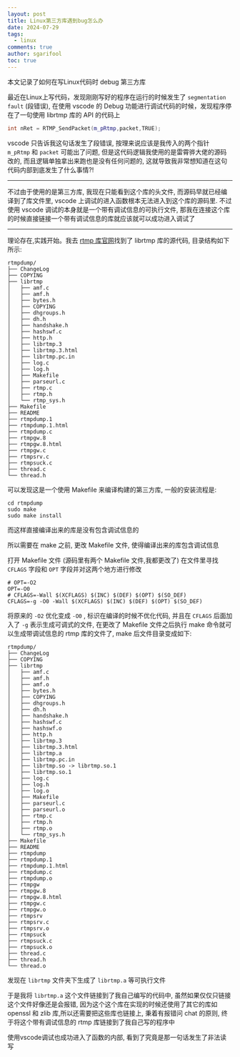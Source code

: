 ```yaml
---
layout: post
title: Linux第三方库遇到bug怎么办
date: 2024-07-29
tags:
  - linux
comments: true
author: sgarifool
toc: true
---
```


本文记录了如何在写Linux代码时 debug 第三方库

<!-- more -->

最近在Linux上写代码，发现刚刚写好的程序在运行的时候发生了 `segmentation fault` (段错误), 在使用 vscode 的 Debug 功能进行调试代码的时候，发现程序停在了一句使用 librtmp 库的 API 的代码上

```cpp
int nRet = RTMP_SendPacket(m_pRtmp,packet,TRUE);
```

vscode 只告诉我这句话发生了段错误, 按理来说应该是我传入的两个指针 `m_pRtmp` 和 `packet` 可能出了问题, 但是这代码逻辑我使用的是雷霄骅大佬的源码改的, 而且逻辑单独拿出来跑也是没有任何问题的, 这就导致我非常想知道在这句代码内部到底发生了什么事情?!

---

不过由于使用的是第三方库, 我现在只能看到这个库的头文件, 而源码早就已经编译到了库文件里, vscode 上调试的进入函数根本无法进入到这个库的源码里. 不过使用 vscode 调试的本身就是一个带有调试信息的可执行文件, 那我在连接这个库的时候直接链接一个带有调试信息的库就应该就可以成功进入调试了

---

理论存在,实践开始。我去 [rtmp 库官网](https://rtmpdump.mplayerhq.hu/)找到了 librtmp 库的源代码, 目录结构如下所示: 

```shell
rtmpdump/
├── ChangeLog
├── COPYING
├── librtmp
│   ├── amf.c
│   ├── amf.h
│   ├── bytes.h
│   ├── COPYING
│   ├── dhgroups.h
│   ├── dh.h
│   ├── handshake.h
│   ├── hashswf.c
│   ├── http.h
│   ├── librtmp.3
│   ├── librtmp.3.html
│   ├── librtmp.pc.in
│   ├── log.c
│   ├── log.h
│   ├── Makefile
│   ├── parseurl.c
│   ├── rtmp.c
│   ├── rtmp.h
│   └── rtmp_sys.h
├── Makefile
├── README
├── rtmpdump.1
├── rtmpdump.1.html
├── rtmpdump.c
├── rtmpgw.8
├── rtmpgw.8.html
├── rtmpgw.c
├── rtmpsrv.c
├── rtmpsuck.c
├── thread.c
└── thread.h
```

可以发现这是一个使用 Makefile 来编译构建的第三方库, 一般的安装流程是: 

```shell
cd rtmpdump
sudo make
sudo make install
```

而这样直接编译出来的库是没有包含调试信息的

所以需要在 make 之前, 更改 Makefile 文件, 使得编译出来的库包含调试信息

打开 Makefile 文件 (源码里有两个 Makefile 文件,我都更改了) 在文件里寻找 `CFLAGS` 字段和 `OPT` 字段并对这两个地方进行修改

```shell
# OPT=-O2
OPT=-O0
# CFLAGS=-Wall $(XCFLAGS) $(INC) $(DEF) $(OPT) $(SO_DEF)
CFLAGS=-g -O0 -Wall $(XCFLAGS) $(INC) $(DEF) $(OPT) $(SO_DEF)
```

将原来的 `-O2` 优化变成 `-O0` , 标识在编译的时候不优化代码, 并且在 `CFLAGS` 后面加入了 `-g` 表示生成可调式的文件, 在更改了 Makefile 文件之后执行 make 命令就可以生成带调试信息的 rtmp 库的文件了, make 后文件目录变成如下: 

```shell
rtmpdump/
├── ChangeLog
├── COPYING
├── librtmp
│   ├── amf.c
│   ├── amf.h
│   ├── amf.o
│   ├── bytes.h
│   ├── COPYING
│   ├── dhgroups.h
│   ├── dh.h
│   ├── handshake.h
│   ├── hashswf.c
│   ├── hashswf.o
│   ├── http.h
│   ├── librtmp.3
│   ├── librtmp.3.html
│   ├── librtmp.a
│   ├── librtmp.pc.in
│   ├── librtmp.so -> librtmp.so.1
│   ├── librtmp.so.1
│   ├── log.c
│   ├── log.h
│   ├── log.o
│   ├── Makefile
│   ├── parseurl.c
│   ├── parseurl.o
│   ├── rtmp.c
│   ├── rtmp.h
│   ├── rtmp.o
│   └── rtmp_sys.h
├── Makefile
├── README
├── rtmpdump
├── rtmpdump.1
├── rtmpdump.1.html
├── rtmpdump.c
├── rtmpdump.o
├── rtmpgw
├── rtmpgw.8
├── rtmpgw.8.html
├── rtmpgw.c
├── rtmpgw.o
├── rtmpsrv
├── rtmpsrv.c
├── rtmpsrv.o
├── rtmpsuck
├── rtmpsuck.c
├── rtmpsuck.o
├── thread.c
├── thread.h
└── thread.o
```

发现在 `librtmp` 文件夹下生成了 `librtmp.a` 等可执行文件

于是我将 `librtmp.a` 这个文件链接到了我自己编写的代码中, 虽然如果仅仅只链接这个文件好像还是会报错, 因为这个这个库在实现的时候还使用了其它的库如 openssl 和 zlib 库,所以还需要把这些库也链接上, 秉着有报错问 chat 的原则, 终于将这个带有调试信息的 rtmp 库链接到了我自己写的程序中

使用vscode调试也成功进入了函数的内部, 看到了究竟是那一句话发生了非法读写
